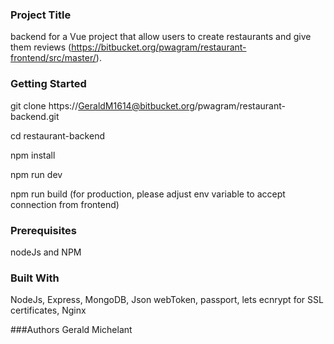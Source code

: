 ### Project Title
  backend for a Vue project that allow users to create restaurants and give them reviews (https://bitbucket.org/pwagram/restaurant-frontend/src/master/). 

### Getting Started
  git clone https://GeraldM1614@bitbucket.org/pwagram/restaurant-backend.git

  cd restaurant-backend

  npm install

  npm run dev
  
  npm run build (for production, please adjust env variable to accept connection from frontend)

### Prerequisites
  nodeJs and NPM

### Built With
  NodeJs, Express, MongoDB, Json webToken, passport, lets ecnrypt for SSL certificates,  Nginx

###Authors
  Gerald Michelant